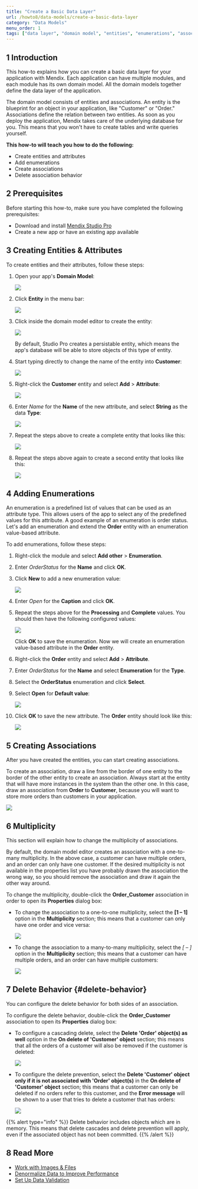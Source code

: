 ```yaml
---
title: "Create a Basic Data Layer"
url: /howto8/data-models/create-a-basic-data-layer
category: "Data Models"
menu_order: 1
tags: ["data layer", "domain model", "entities", "enumerations", "associations"]
---
```


## 1 Introduction

This how-to explains how you can create a basic data layer for your application with Mendix. Each application can have multiple modules, and each module has its own domain model. All the domain models together define the data layer of the application. 

The domain model consists of entities and associations. An entity is the blueprint for an object in your application, like "Customer" or "Order." Associations define the relation between two entities. As soon as you deploy the application, Mendix takes care of the underlying database for you. This means that you won't have to create tables and write queries yourself.

**This how-to will teach you how to do the following:**

* Create entities and attributes
* Add enumerations
* Create associations
* Delete association behavior

## 2 Prerequisites

Before starting this how-to, make sure you have completed the following prerequisites:

* Download and install [Mendix Studio Pro](https://marketplace.mendix.com/link/studiopro/)
* Create a new app or have an existing app available

## 3 Creating Entities & Attributes

To create entities and their attributes, follow these steps:

1.  Open your app's **Domain Model**:

	![](attachments/18448745/18582192.png)

2.  Click **Entity** in the menu bar:

	![](attachments/18448745/18582191.png) 

3.  Click inside the domain model editor to create the entity:

	![](attachments/18448745/18582190.png) 

	By default, Studio Pro creates a persistable entity, which means the app's database will be able to store objects of this type of entity.
4.  Start typing directly to change the name of the entity into **Customer**:

	![](attachments/18448745/18582189.png)

5.  Right-click the **Customer** entity and select **Add** > **Attribute**:

	![](attachments/18448745/18582188.png)

6.  Enter *Name* for the **Name** of the new attribute, and select **String** as the data **Type**:

	![](attachments/18448745/18582186.png)

7.  Repeat the steps above to create a complete entity that looks like this:

	![](attachments/18448745/18582185.png)

8.  Repeat the steps above again to create a second entity that looks like this:

	![](attachments/18448745/18582184.png)

## 4 Adding Enumerations

An enumeration is a predefined list of values that can be used as an attribute type. This allows users of the app to select any of the predefined values for this attribute. A good example of an enumeration is order status. Let's add an enumeration and extend the **Order** entity with an enumeration value-based attribute.

To add enumerations, follow these steps:

1. Right-click the module and select **Add other** > **Enumeration**.
2. Enter *OrderStatus* for the **Name** and click **OK**.
3.  Click **New** to add a new enumeration value:

	![](attachments/18448745/18582181.png)

4. Enter *Open* for the **Caption** and click **OK**.
5.  Repeat the steps above for the **Processing** and **Complete** values. You should then have the following configured values:

	![](attachments/18448745/18582179.png)

	Click **OK** to save the enumeration. Now we will create an enumeration value-based attribute in the **Order** entity.
6. Right-click the **Order** entity and select **Add** > **Attribute**.
7. Enter *OrderStatus* for the **Name** and select **Enumeration** for the **Type**.
8. Select the **OrderStatus** enumeration and click **Select**.
9.  Select **Open** for **Default value**:

	![](attachments/18448745/18582197.png)

10. Click **OK** to save the new attribute. The **Order** entity should look like this:

	![](attachments/18448745/18582176.png)

## 5 Creating Associations

After you have created the entities, you can start creating associations.

To create an association, draw a line from the border of one entity to the border of the other entity to create an association. Always start at the entity that will have more instances in the system than the other one. In this case, draw an association from **Order** to **Customer**, because you will want to store more orders than customers in your application.

![](attachments/18448745/18582175.png)

## 6 Multiplicity

This section will explain how to change the multiplicity of associations. 

By default, the domain model editor creates an association with a one-to-many multiplicity. In the above case, a customer can have multiple orders, and an order can only have one customer. If the desired multiplicity is not available in the properties list you have probably drawn the association the wrong way, so you should remove the association and draw it again the other way around.

To change the multiplicity, double-click the **Order_Customer** association in order to open its **Properties** dialog box:

*  To change the association to a one-to-one multiplicity, select the **[1 – 1]** option in the **Multiplicity** section; this means that a customer can only have one order and vice versa:

	![](attachments/18448745/18582206.png)

*  To change the association to a many-to-many multiplicity, select the **[* – *]** option in the **Multiplicity** section; this means that a customer can have multiple orders, and an order can have multiple customers:

	![](attachments/18448745/18582205.png)

## 7 Delete Behavior {#delete-behavior}

You can configure the delete behavior for both sides of an association.

To configure the delete behavior, double-click the **Order_Customer** association to open its **Properties** dialog box:

*  To configure a cascading delete, select the **Delete 'Order' object(s) as well** option in the **On delete of 'Customer' object** section; this means that all the orders of a customer will also be removed if the customer is deleted:

	![](attachments/18448745/18582209.png)

*  To configure the delete prevention, select the **Delete 'Customer' object only if it is not associated with 'Order' object(s)** in the **On delete of 'Customer' object** section; this means that a customer can only be deleted if no orders refer to this customer, and the **Error message** will be shown to a user that tries to delete a customer that has orders:

	![](attachments/18448745/18582208.png)

{{% alert type="info" %}}
Delete behavior includes objects which are in memory. This means that delete cascades and delete prevention will apply, even if the associated object has not been committed.
{{% /alert %}}


## 8 Read More

* [Work with Images & Files](working-with-images-and-files)
* [Denormalize Data to Improve Performance](denormalize-data-to-improve-performance)
* [Set Up Data Validation](setting-up-data-validation)
